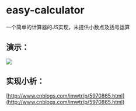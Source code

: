 # easy-calculator
一个简单的计算器的JS实现，未提供小数点及括号运算

## 演示：
![](img/calc.gif)

## 实现小析：
[http://www.cnblogs.com/imwtr/p/5970865.html](http://www.cnblogs.com/imwtr/p/5970865.html)



